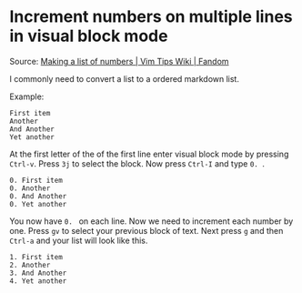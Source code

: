 # Increment numbers on multiple lines in visual block mode

Source: [Making a list of numbers | Vim Tips Wiki | Fandom](https://vim.fandom.com/wiki/Making_a_list_of_numbers#Incrementing_selected_numbers)

I commonly need to convert a list to a ordered markdown list.

Example:

```
First item
Another
And Another
Yet another
```

At the first letter of the of the first line enter visual block mode by pressing `Ctrl-v`. Press `3j` to select the block. Now press `Ctrl-I` and type `0. `.

```
0. First item
0. Another
0. And Another
0. Yet another
```

You now have `0. ` on each line. Now we need to increment each number by one. Press `gv` to select your previous block of text. Next press `g` and then `Ctrl-a` and your list will look like this.

```
1. First item
2. Another
3. And Another
4. Yet another
```

